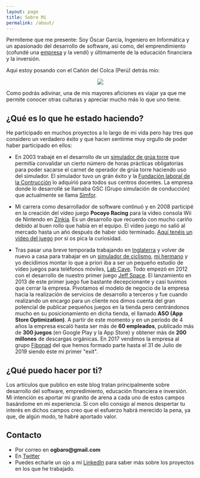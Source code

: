 ```yaml
---
layout: page
title: Sobre Mí
permalink: /about/
---
```


Permíteme que me presente: Soy Óscar García, Ingeniero en Informática y un apasionado del desarrollo de software, así como, del emprendimiento (cofundé una [empresa](https://labcavegames.com) y la vendí) y últimamente de la educación financiera y la inversión.

Aquí estoy posando con el Cañón del Colca (Perú) detrás mío:

<p align="center">
<img src="{{ site.baseurl }}/images/sobre-mi.jpg"/>
</p>

Como podrás adivinar, una de mis mayores aficiones es viajar ya que me permite conocer otras culturas y apreciar mucho más lo que uno tiene.

## ¿Qué es lo que he estado haciendo?

He participado en muchos proyectos a lo largo de mi vida pero hay tres que considero un verdadero éxito y que hacen sentirme muy orgullo de poder haber participado en ellos:   

* En 2003 trabajé en el desarrollo de un [simulador de grúa torre](http://simfor.es/wp/?portfolio=grua-torre) que permitía convalidar un cierto número de horas prácticas obligatorias para poder sacarse el carnet de operador de grúa torre haciendo uso del simulador. El simulador tuvo un grán éxito y la [Fundación laboral de la Contrucción](https://www.fundacionlaboral.org) lo adquirió para todos sus centros docentes. La empresa donde lo desarrollé se llamaba GSC (Grupo simulación de conducción) que actualmente se llama [Simfor](http://simfor.es/wp/). 

* Mi carrera como desarrollador de software continuó y en 2008 participé en la creación del vídeo juego __Pocoyo Racing__ para la vídeo consola Wii de Nintendo en [Zinkia](https://www.zinkia.com/es). Es un desarrollo que recuerdo con mucho cariño debido al buen rollo que había en el equipo. El vídeo juego no salió al mercado hasta un año después de haber sido terminado. [Aquí tenéis un vídeo del juego](https://www.youtube.com/watch?v=1plG9CRfcJc) por si os pica la curiosidad.

* Tras pasar una breve temporada trabajando en [Inglaterra](http://www.codemasters.com) y volver de nuevo a casa para trabajar en un [simulador de ciclismo](https://www.bkool.com/es), [mi hermano](https://www.linkedin.com/in/fernandogarciabaro/) y yo decidimos montar lo que a priori iba a ser un pequeño estudio de vídeo juegos para teléfonos móviles, [Lab Cave](https://labcavegames.com). Todo empezó en 2012 con el desarrollo de nuestro primer juego [Jeff Space](https://apps.apple.com/es/app/jeff-space-action-packed-arcade-shooting-game/id604698524). El lanzamiento en 2013 de este primer juego fue bastante decepcionante y casi tuvimos que cerrar la empresa. Pivotamos el modelo de negocio de la empresa hacia la realización de servicios de desarrollo a terceros y fue cuando realizando un encargo para un cliente nos dimos cuenta del gran potencial de publicar pequeños juegos en la tienda pero centrándonos mucho en su posicionamiento en dicha tienda, el llamado __ASO (App Store Optimization)__. A partir de este momento y en un período de 4 años la empresa escaló hasta ser más de __60 empleados__, publicado más de __300 juegos__ (en Google Play y la App Store) y obtener más de __200 millones__ de descargas orgánicas. En 2017 vendimos la empresa al grupo [Fibonad](https://www.fibonad.com) del que hemos formado parte hasta el 31 de Julio de 2019 siendo éste mi primer "exit".

## ¿Qué puedo hacer por ti?

Los artículos que publico en este blog tratan principalmente sobre desarrollo del software, empredimiento, educación financiera e inversión. Mi intención es aportar mi granito de arena a cada uno de estos campos basándome en mi experiencia. Si con ello consigo al menos despertar tu interés en dichos campos creo que el esfuerzo habrá merecido la pena, ya que, de algún modo, te habré aportado valor.

## Contacto

* Por correo en __ogbaro@gmail.com__
* En [Twitter](https://twitter.com/ogbaro)
* Puedes echarle un ojo a mi [LinkedIn](https://www.linkedin.com/in/ogbaro/) para saber más sobre los proyectos en los que he trabajado.
